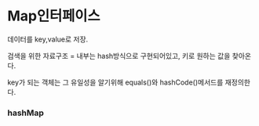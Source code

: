 # Map인터페이스

데이터를 key,value로 저장.

검색을 위한 자료구조 = 내부는 hash방식으로 구현되어있고, 키로 원하는 값을 찾아온다. 

key가 되는 객체는 그 유일성을 알기위해 equals()와 hashCode()메서드를 재정의한다.

### hashMap 
